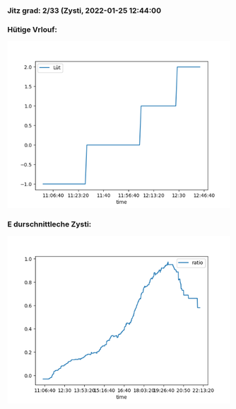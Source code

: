### Jitz grad: 2/33 (Zysti, 2022-01-25 12:44:00

### Hütige Vrlouf:
![Graph](Today.png)

### E durschnittleche Zysti:
![Graph](Zysti.png)